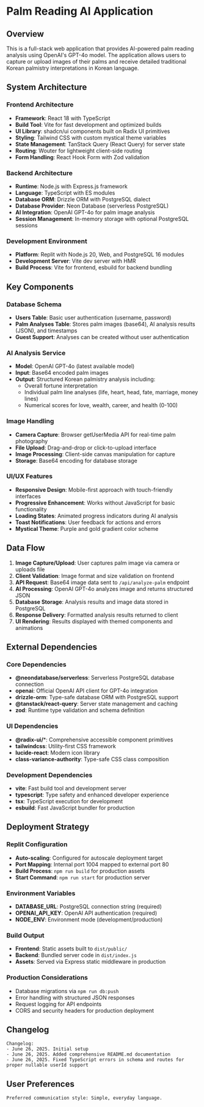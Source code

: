# Palm Reading AI Application

## Overview

This is a full-stack web application that provides AI-powered palm reading analysis using OpenAI's GPT-4o model. The application allows users to capture or upload images of their palms and receive detailed traditional Korean palmistry interpretations in Korean language.

## System Architecture

### Frontend Architecture
- **Framework**: React 18 with TypeScript
- **Build Tool**: Vite for fast development and optimized builds
- **UI Library**: shadcn/ui components built on Radix UI primitives
- **Styling**: Tailwind CSS with custom mystical theme variables
- **State Management**: TanStack Query (React Query) for server state
- **Routing**: Wouter for lightweight client-side routing
- **Form Handling**: React Hook Form with Zod validation

### Backend Architecture
- **Runtime**: Node.js with Express.js framework
- **Language**: TypeScript with ES modules
- **Database ORM**: Drizzle ORM with PostgreSQL dialect
- **Database Provider**: Neon Database (serverless PostgreSQL)
- **AI Integration**: OpenAI GPT-4o for palm image analysis
- **Session Management**: In-memory storage with optional PostgreSQL sessions

### Development Environment
- **Platform**: Replit with Node.js 20, Web, and PostgreSQL 16 modules
- **Development Server**: Vite dev server with HMR
- **Build Process**: Vite for frontend, esbuild for backend bundling

## Key Components

### Database Schema
- **Users Table**: Basic user authentication (username, password)
- **Palm Analyses Table**: Stores palm images (base64), AI analysis results (JSON), and timestamps
- **Guest Support**: Analyses can be created without user authentication

### AI Analysis Service
- **Model**: OpenAI GPT-4o (latest available model)
- **Input**: Base64 encoded palm images
- **Output**: Structured Korean palmistry analysis including:
  - Overall fortune interpretation
  - Individual palm line analyses (life, heart, head, fate, marriage, money lines)
  - Numerical scores for love, wealth, career, and health (0-100)

### Image Handling
- **Camera Capture**: Browser getUserMedia API for real-time palm photography
- **File Upload**: Drag-and-drop or click-to-upload interface
- **Image Processing**: Client-side canvas manipulation for capture
- **Storage**: Base64 encoding for database storage

### UI/UX Features
- **Responsive Design**: Mobile-first approach with touch-friendly interfaces
- **Progressive Enhancement**: Works without JavaScript for basic functionality
- **Loading States**: Animated progress indicators during AI analysis
- **Toast Notifications**: User feedback for actions and errors
- **Mystical Theme**: Purple and gold gradient color scheme

## Data Flow

1. **Image Capture/Upload**: User captures palm image via camera or uploads file
2. **Client Validation**: Image format and size validation on frontend
3. **API Request**: Base64 image data sent to `/api/analyze-palm` endpoint
4. **AI Processing**: OpenAI GPT-4o analyzes image and returns structured JSON
5. **Database Storage**: Analysis results and image data stored in PostgreSQL
6. **Response Delivery**: Formatted analysis results returned to client
7. **UI Rendering**: Results displayed with themed components and animations

## External Dependencies

### Core Dependencies
- **@neondatabase/serverless**: Serverless PostgreSQL database connection
- **openai**: Official OpenAI API client for GPT-4o integration
- **drizzle-orm**: Type-safe database ORM with PostgreSQL support
- **@tanstack/react-query**: Server state management and caching
- **zod**: Runtime type validation and schema definition

### UI Dependencies
- **@radix-ui/***: Comprehensive accessible component primitives
- **tailwindcss**: Utility-first CSS framework
- **lucide-react**: Modern icon library
- **class-variance-authority**: Type-safe CSS class composition

### Development Dependencies
- **vite**: Fast build tool and development server
- **typescript**: Type safety and enhanced developer experience
- **tsx**: TypeScript execution for development
- **esbuild**: Fast JavaScript bundler for production

## Deployment Strategy

### Replit Configuration
- **Auto-scaling**: Configured for autoscale deployment target
- **Port Mapping**: Internal port 1004 mapped to external port 80
- **Build Process**: `npm run build` for production assets
- **Start Command**: `npm run start` for production server

### Environment Variables
- **DATABASE_URL**: PostgreSQL connection string (required)
- **OPENAI_API_KEY**: OpenAI API authentication (required)
- **NODE_ENV**: Environment mode (development/production)

### Build Output
- **Frontend**: Static assets built to `dist/public/`
- **Backend**: Bundled server code in `dist/index.js`
- **Assets**: Served via Express static middleware in production

### Production Considerations
- Database migrations via `npm run db:push`
- Error handling with structured JSON responses
- Request logging for API endpoints
- CORS and security headers for production deployment

## Changelog

```
Changelog:
- June 26, 2025. Initial setup
- June 26, 2025. Added comprehensive README.md documentation
- June 26, 2025. Fixed TypeScript errors in schema and routes for proper nullable userId support
```

## User Preferences

```
Preferred communication style: Simple, everyday language.
```